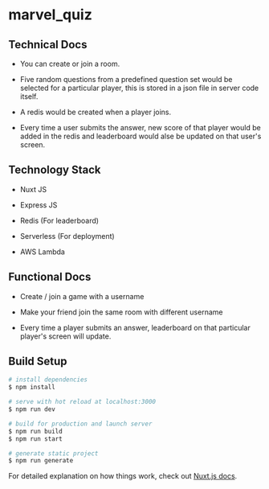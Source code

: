 # marvel_quiz

## Technical Docs

* You can create or join a room.

* Five random questions from a predefined question set would be selected for a particular player, this is stored in a json file in server code itself.

* A redis would be created when a player joins.

* Every time a user submits the answer, new score of that player would be added in the redis and leaderboard would alse be updated on that user's screen.


## Technology Stack

* Nuxt JS

* Express JS

* Redis (For leaderboard)

* Serverless (For deployment)

* AWS Lambda

## Functional Docs

* Create / join a game with a username

* Make your friend join the same room with different username

* Every time a player submits an answer, leaderboard on that particular player's screen will update.

## Build Setup

```bash
# install dependencies
$ npm install

# serve with hot reload at localhost:3000
$ npm run dev

# build for production and launch server
$ npm run build
$ npm run start

# generate static project
$ npm run generate
```

For detailed explanation on how things work, check out [Nuxt.js docs](https://nuxtjs.org).
